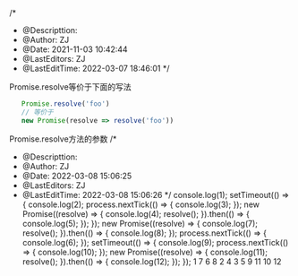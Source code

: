<!--
 * @Descripttion: 
 * @Author: ZJ
 * @Date: 2021-11-03 10:42:44
 * @LastEditors: ZJ
 * @LastEditTime: 2022-03-08 15:18:16
-->
/*
 * @Descripttion: 
 * @Author: ZJ
 * @Date: 2021-11-03 10:42:44
 * @LastEditors: ZJ
 * @LastEditTime: 2022-03-07 18:46:01
 */
<!-- console.log('promise', Promise)
this.$refs['formData'].validate(res => {
    console.log('res', res)
})
// function runAsync() {
//     const p = new Promise((resolve, reject) => {
//         resolve(true)
//     }) 
//     return p
// }

// runAsync().then(res => {
//     console.log('res', res)
// })


// 如果参数是一个原始值，或者是一个不具有then方法的对象，则Promise.resolve()返回一个新的Promise对象 -->

Promise.resolve等价于下面的写法
```js
   Promise.resolve('foo')
   // 等价于
   new Promise(resolve => resolve('foo'))
```

Promise.resolve方法的参数
/*
 * @Descripttion: 
 * @Author: ZJ
 * @Date: 2022-03-08 15:06:25
 * @LastEditors: ZJ
 * @LastEditTime: 2022-03-08 15:06:26
 */
console.log(1);
setTimeout(() => {
  console.log(2);
  process.nextTick(() => {
    console.log(3);
  });
  new Promise((resolve) => {
    console.log(4);
    resolve();
  }).then(() => {
    console.log(5);
  });
});
new Promise((resolve) => {
  console.log(7);
  resolve();
}).then(() => {
  console.log(8);
});
process.nextTick(() => {
  console.log(6);
});
setTimeout(() => {
  console.log(9);
  process.nextTick(() => {
    console.log(10);
  });
  new Promise((resolve) => {
    console.log(11);
    resolve();
  }).then(() => {
    console.log(12);
  });
});
1
7
6
8
2
4
3
5
9
11
10
12

